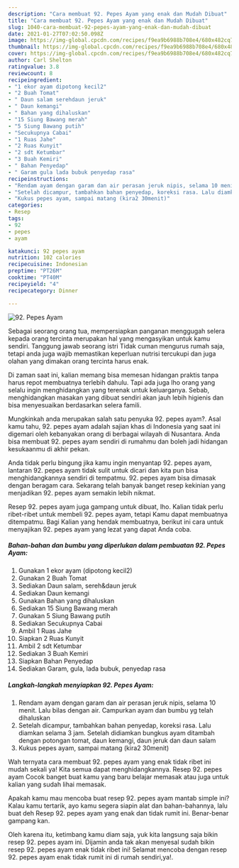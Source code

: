 ```yaml
---
description: "Cara membuat 92. Pepes Ayam yang enak dan Mudah Dibuat"
title: "Cara membuat 92. Pepes Ayam yang enak dan Mudah Dibuat"
slug: 1040-cara-membuat-92-pepes-ayam-yang-enak-dan-mudah-dibuat
date: 2021-01-27T07:02:50.098Z
image: https://img-global.cpcdn.com/recipes/f9ea9b6988b708e4/680x482cq70/92-pepes-ayam-foto-resep-utama.jpg
thumbnail: https://img-global.cpcdn.com/recipes/f9ea9b6988b708e4/680x482cq70/92-pepes-ayam-foto-resep-utama.jpg
cover: https://img-global.cpcdn.com/recipes/f9ea9b6988b708e4/680x482cq70/92-pepes-ayam-foto-resep-utama.jpg
author: Carl Shelton
ratingvalue: 3.8
reviewcount: 8
recipeingredient:
- "1 ekor ayam dipotong kecil2"
- "2 Buah Tomat"
- " Daun salam serehdaun jeruk"
- " Daun kemangi"
- " Bahan yang dihaluskan"
- "15 Siung Bawang merah"
- "5 Siung Bawang putih"
- "Secukupnya Cabai"
- "1 Ruas Jahe"
- "2 Ruas Kunyit"
- "2 sdt Ketumbar"
- "3 Buah Kemiri"
- " Bahan Penyedap"
- " Garam gula lada bubuk penyedap rasa"
recipeinstructions:
- "Rendam ayam dengan garam dan air perasan jeruk nipis, selama 10 menit. Lalu bilas dengan air. Campurkan ayam dan bumbu yg telah dihaluskan"
- "Setelah dicampur, tambahkan bahan penyedap, koreksi rasa. Lalu diamkan selama 3 jam. Setelah didiamkan bungkus ayam ditambah dengan potongan tomat, daun kemangi, daun jeruk dan daun salam"
- "Kukus pepes ayam, sampai matang (kira2 30menit)"
categories:
- Resep
tags:
- 92
- pepes
- ayam

katakunci: 92 pepes ayam 
nutrition: 102 calories
recipecuisine: Indonesian
preptime: "PT26M"
cooktime: "PT40M"
recipeyield: "4"
recipecategory: Dinner

---
```



![92. Pepes Ayam](https://img-global.cpcdn.com/recipes/f9ea9b6988b708e4/680x482cq70/92-pepes-ayam-foto-resep-utama.jpg)

Sebagai seorang orang tua, mempersiapkan panganan menggugah selera kepada orang tercinta merupakan hal yang mengasyikan untuk kamu sendiri. Tanggung jawab seorang istri Tidak cuman mengurus rumah saja, tetapi anda juga wajib memastikan keperluan nutrisi tercukupi dan juga olahan yang dimakan orang tercinta harus enak.

Di zaman  saat ini, kalian memang bisa memesan hidangan praktis tanpa harus repot membuatnya terlebih dahulu. Tapi ada juga lho orang yang selalu ingin menghidangkan yang terenak untuk keluarganya. Sebab, menghidangkan masakan yang dibuat sendiri akan jauh lebih higienis dan bisa menyesuaikan berdasarkan selera famili. 



Mungkinkah anda merupakan salah satu penyuka 92. pepes ayam?. Asal kamu tahu, 92. pepes ayam adalah sajian khas di Indonesia yang saat ini digemari oleh kebanyakan orang di berbagai wilayah di Nusantara. Anda bisa membuat 92. pepes ayam sendiri di rumahmu dan boleh jadi hidangan kesukaanmu di akhir pekan.

Anda tidak perlu bingung jika kamu ingin menyantap 92. pepes ayam, lantaran 92. pepes ayam tidak sulit untuk dicari dan kita pun bisa menghidangkannya sendiri di tempatmu. 92. pepes ayam bisa dimasak dengan beragam cara. Sekarang telah banyak banget resep kekinian yang menjadikan 92. pepes ayam semakin lebih nikmat.

Resep 92. pepes ayam juga gampang untuk dibuat, lho. Kalian tidak perlu ribet-ribet untuk membeli 92. pepes ayam, tetapi Kamu dapat membuatnya ditempatmu. Bagi Kalian yang hendak membuatnya, berikut ini cara untuk menyajikan 92. pepes ayam yang lezat yang dapat Anda coba.

<!--inarticleads1-->

##### Bahan-bahan dan bumbu yang diperlukan dalam pembuatan 92. Pepes Ayam:

1. Gunakan 1 ekor ayam (dipotong kecil2)
1. Gunakan 2 Buah Tomat
1. Sediakan  Daun salam, sereh&amp;daun jeruk
1. Sediakan  Daun kemangi
1. Gunakan  Bahan yang dihaluskan
1. Sediakan 15 Siung Bawang merah
1. Gunakan 5 Siung Bawang putih
1. Sediakan Secukupnya Cabai
1. Ambil 1 Ruas Jahe
1. Siapkan 2 Ruas Kunyit
1. Ambil 2 sdt Ketumbar
1. Sediakan 3 Buah Kemiri
1. Siapkan  Bahan Penyedap
1. Sediakan  Garam, gula, lada bubuk, penyedap rasa




<!--inarticleads2-->

##### Langkah-langkah menyiapkan 92. Pepes Ayam:

1. Rendam ayam dengan garam dan air perasan jeruk nipis, selama 10 menit. Lalu bilas dengan air. Campurkan ayam dan bumbu yg telah dihaluskan
1. Setelah dicampur, tambahkan bahan penyedap, koreksi rasa. Lalu diamkan selama 3 jam. Setelah didiamkan bungkus ayam ditambah dengan potongan tomat, daun kemangi, daun jeruk dan daun salam
1. Kukus pepes ayam, sampai matang (kira2 30menit)




Wah ternyata cara membuat 92. pepes ayam yang enak tidak ribet ini mudah sekali ya! Kita semua dapat menghidangkannya. Resep 92. pepes ayam Cocok banget buat kamu yang baru belajar memasak atau juga untuk kalian yang sudah lihai memasak.

Apakah kamu mau mencoba buat resep 92. pepes ayam mantab simple ini? Kalau kamu tertarik, ayo kamu segera siapin alat dan bahan-bahannya, lalu buat deh Resep 92. pepes ayam yang enak dan tidak rumit ini. Benar-benar gampang kan. 

Oleh karena itu, ketimbang kamu diam saja, yuk kita langsung saja bikin resep 92. pepes ayam ini. Dijamin anda tak akan menyesal sudah bikin resep 92. pepes ayam enak tidak ribet ini! Selamat mencoba dengan resep 92. pepes ayam enak tidak rumit ini di rumah sendiri,ya!.

